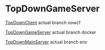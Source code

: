 # TopDownGameServer

[TopDownClient](https://github.com/kyrillWhite/TopDownClient)
actual branch nowcf


[TopDownGameServer](https://github.com/kovila77/TopDownGameServer)
actual branch docker


[TopDownMainServer](https://github.com/kovila77/TopDownMainServer)
actual branch env
